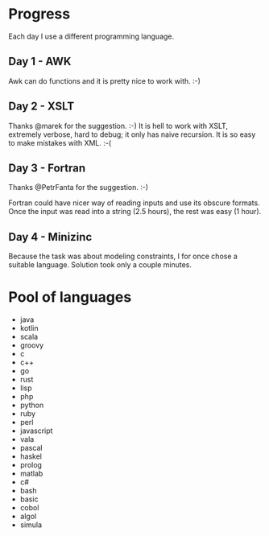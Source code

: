 # Progress

Each day I use a different programming language.

## Day 1 - AWK

Awk can do functions and it is pretty nice to work with. :-)

## Day 2 - XSLT

Thanks @marek for the suggestion. :-)
It is hell to work with XSLT, extremely verbose, hard to debug; it only has naive recursion.
It is so easy to make mistakes with XML. :-(

## Day 3 - Fortran

Thanks @PetrFanta for the suggestion. :-)

Fortran could have nicer way of reading inputs and use its obscure formats.
Once the input was read into a string (2.5 hours), the rest was easy (1 hour).

## Day 4 - Minizinc

Because the task was about modeling constraints, I for once chose a suitable language.
Solution took only a couple minutes.

# Pool of languages
* java
* kotlin
* scala
* groovy
* c
* c++
* go
* rust
* lisp
* php
* python
* ruby
* perl
* javascript
* vala
* pascal
* haskel
* prolog
* matlab
* c#
* bash
* basic
* cobol
* algol
* simula
